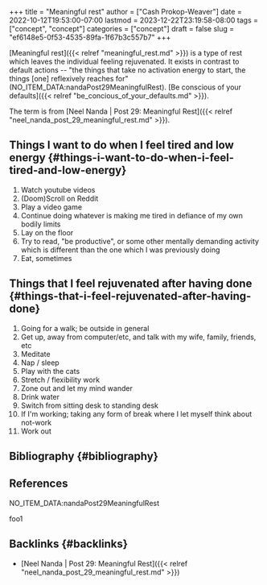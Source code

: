 +++
title = "Meaningful rest"
author = ["Cash Prokop-Weaver"]
date = 2022-10-12T19:53:00-07:00
lastmod = 2023-12-22T23:19:58-08:00
tags = ["concept", "concept"]
categories = ["concept"]
draft = false
slug = "ef6148e5-0f53-4535-89fa-1f67b3c557b7"
+++

[Meaningful rest]({{< relref "meaningful_rest.md" >}}) is a type of rest which leaves the individual feeling rejuvenated. It exists in contrast to default actions -- "the things that take no activation energy to start, the things [one] reflexively reaches for" (NO_ITEM_DATA:nandaPost29MeaningfulRest). [Be conscious of your defaults]({{< relref "be_concious_of_your_defaults.md" >}}).

The term is from [Neel Nanda | Post 29: Meaningful Rest]({{< relref "neel_nanda_post_29_meaningful_rest.md" >}}).


## Things I want to do when I feel tired and low energy {#things-i-want-to-do-when-i-feel-tired-and-low-energy}

1.  Watch youtube videos
2.  (Doom)Scroll on Reddit
3.  Play a video game
4.  Continue doing whatever is making me tired in defiance of my own bodily limits
5.  Lay on the floor
6.  Try to read, "be productive", or some other mentally demanding activity which is different than the one which I was previously doing
7.  Eat, sometimes


## Things that I feel rejuvenated after having done {#things-that-i-feel-rejuvenated-after-having-done}

1.  Going for a walk; be outside in general
2.  Get up, away from computer/etc, and talk with my wife, family, friends, etc
3.  Meditate
4.  Nap / sleep
5.  Play with the cats
6.  Stretch / flexibility work
7.  Zone out and let my mind wander
8.  Drink water
9.  Switch from sitting desk to standing desk
10. If I'm working; taking any form of break where I let myself think about not-work
11. Work out


## Bibliography {#bibliography}

## References

<style>.csl-entry{text-indent: -1.5em; margin-left: 1.5em;}</style><div class="csl-bib-body">
  <div class="csl-entry">NO_ITEM_DATA:nandaPost29MeaningfulRest</div>
</div>

foo1


## Backlinks {#backlinks}

-   [Neel Nanda | Post 29: Meaningful Rest]({{< relref "neel_nanda_post_29_meaningful_rest.md" >}})
